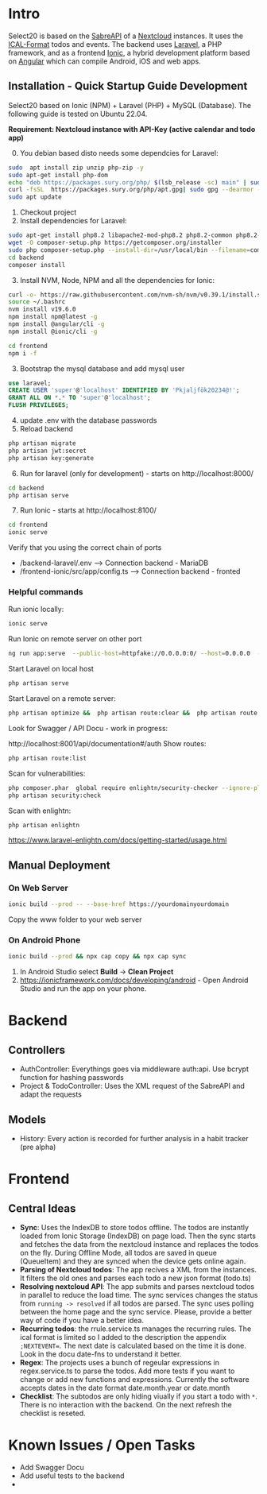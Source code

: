 # Intro

Select20 is based on the [SabreAPI](https://sabre.io/dav/building-a-caldav-client/) of a [Nextcloud](https://docs.nextcloud.com/) instances. It uses the [ICAL-Format](https://www.ietf.org/rfc/rfc2445.txt) todos and events. The backend uses [Laravel](https://laravel.com/docs/10.x/readme), a PHP framework, and as a frontend [Ionic](https://ionicframework.com/docs), a hybrid development platform based on [Angular](https://angular.io/docs) which can compile Android, iOS and web apps.

## Installation - Quick Startup Guide Development

Select20 based on Ionic (NPM) + Laravel (PHP) + MySQL (Database). The following guide is tested on Ubuntu 22.04.

**Requirement: Nextcloud instance with API-Key (active calendar and todo app)**

0. You debian based disto needs some dependcies for Laravel:

```sh
sudo  apt install zip unzip php-zip -y
sudo apt-get install php-dom
echo "deb https://packages.sury.org/php/ $(lsb_release -sc) main" | sudo tee /etc/apt/sources.list.d/sury-php.list
curl -fsSL  https://packages.sury.org/php/apt.gpg| sudo gpg --dearmor -o /etc/apt/trusted.gpg.d/sury-keyring.gpg
sudo apt update
```

1. Checkout project
2. Install dependencies for Laravel:

```sh
sudo apt-get install php8.2 libapache2-mod-php8.2 php8.2-common php8.2-gd php8.2-mysql php8.2-curl php8.2-intl php8.2-xsl php8.2-mbstring php8.2-zip php8.2-bcmath php8.2-soap php-xdebug php-imagick
wget -O composer-setup.php https://getcomposer.org/installer
sudo php composer-setup.php --install-dir=/usr/local/bin --filename=composer
cd backend
composer install
```

3. Install NVM, Node, NPM and all the dependencies for Ionic:

```sh
curl -o- https://raw.githubusercontent.com/nvm-sh/nvm/v0.39.1/install.sh | bash
source ~/.bashrc
nvm install v19.6.0
npm install npm@latest -g
npm install @angular/cli -g
npm install @ionic/cli -g

cd frontend
npm i -f
```

3. Bootstrap the mysql database and add mysql user

```sql
use laravel;
CREATE USER 'super'@'localhost' IDENTIFIED BY 'Pkjaljfök20234@!';
GRANT ALL ON *.* TO 'super'@'localhost';
FLUSH PRIVILEGES;
```

4. update .env with the database passwords
5. Reload backend

```sh
php artisan migrate
php artisan jwt:secret
php artisan key:generate
```

6. Run for laravel (only for development) - starts on http://localhost:8000/

```sh
cd backend
php artisan serve
```

7. Run Ionic - starts at http://localhost:8100/

```sh
cd frontend
ionic serve
```

Verify that you using the correct chain of ports

- /backend-laravel/.env --> Connection backend - MariaDB
- /frontend-ionic/src/app/config.ts --> Connection backend - fronted

### Helpful commands

Run ionic locally:

```sh
ionic serve
```

Run Ionic on remote server on other port

```sh
ng run app:serve  --public-host=httpfake://0.0.0.0:0/ --host=0.0.0.0  --port=12341 --disable-host-check
```

Start Laravel on local host

```sh
php artisan serve
```

Start Laravel on a remote server:

```sh
php artisan optimize &&  php artisan route:clear &&  php artisan route:cache &&  php artisan config:clear &&  php artisan config:cache && php artisan serve --host=192.168.178.XX --port=8001
```

Look for Swagger / API Docu - work in progress:

http://localhost:8001/api/documentation#/auth
Show routes:

```sh
php artisan route:list
```

Scan for vulnerabilities:

```sh
php composer.phar  global require enlightn/security-checker --ignore-platform-reqs
php artisan security:check
```

Scan with enlightn:

```sh
php artisan enlightn
```

https://www.laravel-enlightn.com/docs/getting-started/usage.html

## Manual Deployment

### On Web Server

```sh
ionic build --prod -- --base-href https://yourdomainyourdomain

```

Copy the www folder to your web server

### On Android Phone

```sh
ionic build --prod && npx cap copy && npx cap sync
```

1. In Android Studio select **Build** -> **Clean Project**
2. https://ionicframework.com/docs/developing/android -
   Open Android Studio and run the app on your phone.

# Backend

## Controllers

- AuthController: Everythings goes via middleware auth:api. Use bcrypt function for hashing passwords
- Project & TodoController: Uses the XML request of the SabreAPI and adapt the requests

## Models

- History: Every action is recorded for further analysis in a habit tracker (pre alpha)

# Frontend

## Central Ideas

- **Sync**: Uses the IndexDB to store todos offline. The todos are instantly loaded from Ionic Storage (IndexDB) on page load. Then the sync starts and fetches the data from the nextcloud instance and replaces the todos on the fly. During Offline Mode, all todos are saved in queue (QueueItem) and they are synced when the device gets online again. 
- **Parsing of Nextcloud todos**: The app recives a XML from the instances. It filters the old ones and parses each todo a new json format (todo.ts)
- **Resolving nextcloud API**: The app submits and parses nextcloud todos in parallel to reduce the load time. The sync services changes the status from `running -> resolved` if all todos are parsed. The sync uses polling between the home page and the sync service. Please, provide a better way of code if you have a better idea. 
- **Recurring todos**: the rrule.service.ts manages the recurring rules. The ical format is limited so I added to the description the appendix `;NEXTEVENT=`. The next date is calculated based on the time it is done. Look in the docu date-fns to understand it better.
- **Regex**: The projects uses a bunch of regeular expressions in regex.service.ts to parse the todos. Add more tests if you want to change or add new functions and expressions. Currently the software accepts dates in the date format date.month.year or date.month
- **Checklist**: The subtodos are only hiding viually if you start a todo with `*`. There is no interaction with the backend. On the next refresh the checklist is reseted.


# Known Issues / Open Tasks

- Add Swagger Docu
- Add useful tests to the backend
-
